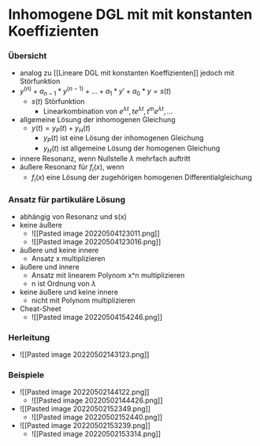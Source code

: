 # Inhomogene DGL mit mit konstanten Koeffizienten
### Übersicht
+ analog zu [[Lineare DGL mit konstanten Koeffizienten]] jedoch mit Störfunktion
+ $y^{(n)}+a_{n-1}*y^{(n-1)}+...+a_1*y'+a_0*y=s(t)$
	+ $s(t)$ Störfunktion
		+ Linearkombination von $e^{\lambda t}, te^{\lambda t},t^me^{\lambda t},...$
+ allgemeine Lösung der inhomogenen Gleichung
	+ $y(t)=y_P(t)+y_H(t)$
		+ $y_P(t)$ ist eine Lösung der inhomogenen Gleichung
		+ $y_H(t)$ ist allgemeine Lösung der homogenen Gleichung
+ innere Resonanz, wenn Nullstelle $\lambda$ mehrfach auftritt
+ äußere Resonanz für $f_i(x)$, wenn
	+ $f_i(x)$ eine Lösung der zugehörigen homogenen Differentialgleichung

### Ansatz für partikuläre Lösung
+ abhängig von Resonanz und s(x)
+ keine äußere
	+ ![[Pasted image 20220504123011.png]]
	+ ![[Pasted image 20220504123016.png]]
+ äußere und keine innere
	+ Ansatz x multiplizieren
+ äußere und innere
	+ Ansatz mit linearem Polynom x^n multiplizieren
	+ n ist Ordnung von $\lambda$
+ keine äußere und keine innere
	+ nicht mit Polynom multiplizieren
+ Cheat-Sheet
	+ ![[Pasted image 20220504154246.png]]

### Herleitung
+ ![[Pasted image 20220502143123.png]]

### Beispiele
+ ![[Pasted image 20220502144122.png]]
	+ ![[Pasted image 20220502144426.png]]
+ ![[Pasted image 20220502152349.png]]
	+ ![[Pasted image 20220502152440.png]]
+ ![[Pasted image 20220502153239.png]]
	+ ![[Pasted image 20220502153314.png]]



